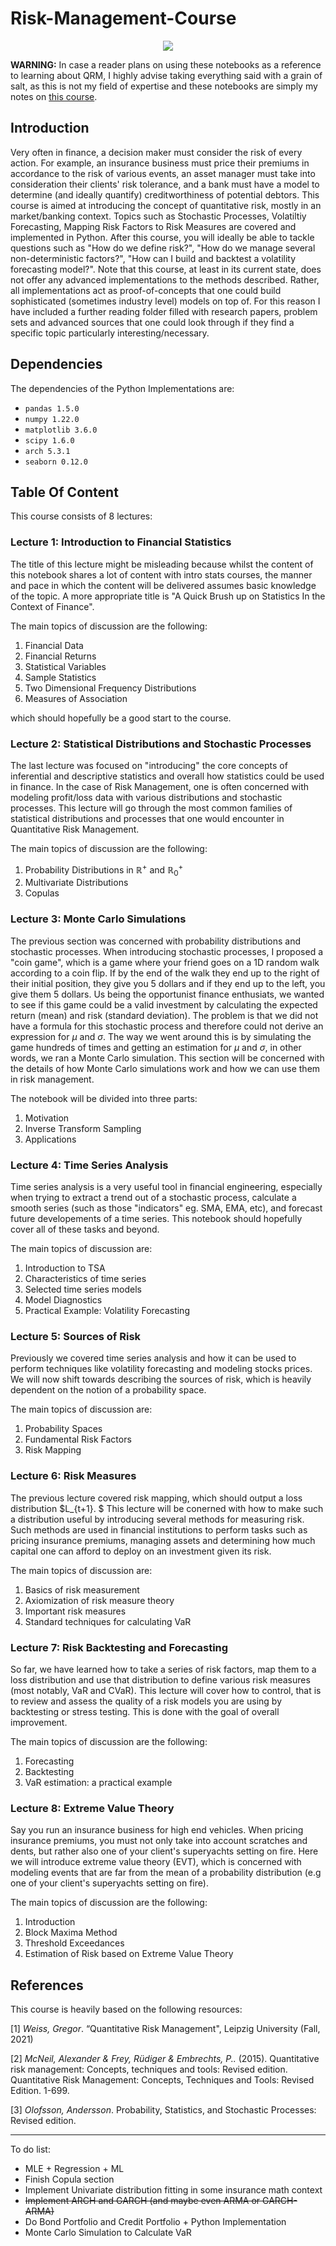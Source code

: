 # Risk-Management-Course

<p align="center">
<img src="https://media.istockphoto.com/photos/financial-data-on-a-monitorstock-market-data-on-led-picture-id523155194?b=1&k=20&m=523155194&s=170667a&w=0&h=PZDTM5x6ElXw5aSgzKtc8F4-cZ2nT6g33mN-8VAUCvM=">
 </p>

**WARNING:** In case a reader plans on using these notebooks as a reference to learning about QRM, I highly advise taking everything said with a grain of salt, as this is not my field of expertise and these notebooks are simply my notes on [this course](https://www.youtube.com/watch?v=KUdZFqY4sxs&list=PL4i4aZbplv9KLOA0T4Vw_6PW_eYEYGSXR). 

## Introduction

Very often in finance, a decision maker must consider the risk of every action. For example, an insurance business must price their premiums in accordance to the risk of various events, an asset manager must take into consideration their clients' risk tolerance, and a bank must have a model to determine (and ideally quantify) creditworthiness of potential debtors.  This course is aimed at introducing the concept of quantitative risk, mostly in an market/banking context. Topics such as Stochastic Processes, Volatiltiy Forecasting, Mapping Risk Factors to Risk Measures are covered and implemented in Python. After this course, you will ideally be able to tackle questions such as "How do we define risk?", "How do we manage several non-deterministic factors?", "How can I build and backtest a volatility forecasting model?". Note that this course, at least in its current state, does not offer any advanced implementations to the methods described. Rather, all implementations act as proof-of-concepts that one could build sophisticated (sometimes industry level) models on top of. For this reason  I have included a further reading folder filled with research papers, problem sets and advanced sources that one could look through if they find a specific topic particularly interesting/necessary. 

## Dependencies

The dependencies of the Python Implementations are:

 - `pandas 1.5.0`
 - `numpy 1.22.0`
 - `matplotlib 3.6.0`
 - `scipy 1.6.0`
 - `arch 5.3.1`
 - `seaborn 0.12.0`

## Table Of Content

This course consists of 8 lectures:

### Lecture 1: Introduction to Financial Statistics

The title of this lecture might be misleading because whilst the content of this notebook shares a lot of content with intro stats courses, the manner and pace in which the content will be delivered assumes basic knowledge of the topic. A more appropriate title is "A Quick Brush up on Statistics In the Context of Finance". 

The main topics of discussion are the following:

 1. Financial Data
 2. Financial Returns
 3. Statistical Variables
 4. Sample Statistics
 5. Two Dimensional Frequency Distributions
 6. Measures of Association 
 
which should hopefully be a good start to the course.

### Lecture 2: Statistical Distributions and Stochastic Processes

The last lecture was focused on "introducing" the core concepts of inferential and descriptive statistics and overall how statistics could be used in finance. In the case of Risk Management, one is often concerned with modeling profit/loss data with various distributions and stochastic processes. This lecture will go through the most common families of statistical distributions and processes that one would encounter in Quantitative Risk Management.

The main topics of discussion are the following:

 1. Probability Distributions in $\mathbb{R}^+$ and $\mathbb{R}^+_0$
 2. Multivariate Distributions
 3. Copulas
 
 ### Lecture 3: Monte Carlo Simulations

The previous section was concerned with probability distributions and stochastic processes. When introducing stochastic processes, I proposed a "coin game", which is a game where your friend goes on a 1D random walk according to a coin flip. If by the end of the walk they end up to the right of their initial position, they give you 5 dollars and if they end up to the left, you give them 5 dollars. Us being the opportunist finance enthusiats, we wanted to see if this game could be a valid investment by calculating the expected return (mean) and risk (standard deviation). The problem is that we did not have a formula for this stochastic process and therefore could not derive an expression for $\mu$ and $\sigma$. The way we went around this is by simulating the game hundreds of times and getting an estimation for $\mu$ and $\sigma$, in other words, we ran a Monte Carlo simulation. This section will be concerned with the details of how Monte Carlo simulations work and how we can use them in risk management. 

The notebook will be divided into three parts:

 1. Motivation
 2. Inverse Transform Sampling 
 3. Applications

### Lecture 4: Time Series Analysis

Time series analysis is a very useful tool in financial engineering, especially when trying to extract a trend out of a stochastic process, calculate a smooth series (such as those "indicators" eg. SMA, EMA, etc), and forecast future developements of a time series. This notebook should hopefully cover all of these tasks and beyond. 

The main topics of discussion are:

 1. Introduction to TSA
 2. Characteristics of time series
 3. Selected time series models
 4. Model Diagnostics
 5. Practical Example: Volatility Forecasting
 
### Lecture 5: Sources of Risk

Previously we covered time series analysis and how it can be used to perform techniques like volatility forecasting and modeling stocks prices. We will now shift towards describing the sources of risk, which is heavily dependent on the notion of a probability space. 

The main topics of discussion are:

 1. Probability Spaces
 2. Fundamental Risk Factors
 3. Risk Mapping

### Lecture 6: Risk Measures

The previous lecture covered risk mapping, which should output a loss distribution $L_{t+1}. $ This lecture will be conerned with how to make such a distribution useful by introducing several methods for measuring risk. Such methods are used in financial institutions to perform tasks such as pricing insurance premiums, managing assets and determining how much capital one can afford to deploy on an investment given its risk. 

The main topics of discussion are:

 1. Basics of risk measurement
 2. Axiomization of risk measure theory
 3. Important risk measures
 4. Standard techniques for calculating VaR

### Lecture 7: Risk Backtesting and Forecasting

So far, we have learned how to take a series of risk factors, map them to a loss distribution and use that distribution to define various risk measures (most notably, VaR and CVaR). This lecture will cover how to control, that is to review and assess the quality of a risk models you are using by backtesting or stress testing. This is done with the goal of overall improvement. 

The main topics of discussion are the following:

 1. Forecasting
 2. Backtesting
 3. VaR estimation: a practical example

### Lecture 8: Extreme Value Theory

Say you run an insurance business for high end vehicles. When pricing insurance premiums, you must not only take into account scratches and dents, but rather also one of your client's superyachts setting on fire. Here we will introduce extreme value theory (EVT), which is concerned with modeling events that are far from the mean of a probability distribution (e.g one of your client's superyachts setting on fire).

The main topics of discussion are the following:

 1. Introduction
 2. Block Maxima Method
 3. Threshold Exceedances
 4. Estimation of Risk based on Extreme Value Theory




## References

This course is heavily based on the following resources:

[1] _Weiss, Gregor_. “Quantitative Risk Management", Leipzig University (Fall, 2021)

[2] _McNeil, Alexander & Frey, Rüdiger & Embrechts, P.._ (2015). Quantitative risk management: Concepts, techniques and tools: Revised edition. Quantitative Risk Management: Concepts, Techniques and Tools: Revised Edition. 1-699. 

[3] _Olofsson, Andersson_. Probability, Statistics, and Stochastic Processes: Revised edition. 


<hr>

To do list:
 
 - MLE + Regression + ML
 - Finish Copula section
 - Implement Univariate distribution fitting in some insurance math context
 - ~~Implement ARCH and GARCH (and maybe even ARMA or GARCH-ARMA)~~ 
 - Do Bond Portfolio and Credit Portfolio + Python Implementation
 - Monte Carlo Simulation to Calculate VaR
